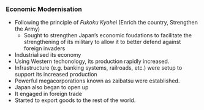 ### Economic Modernisation

- Following the principle of *Fukoku Kyohei* (Enrich the country, Strengthen the Army)
    - Sought to strengthen Japan’s economic foudations to facilitate the strengthening of its military to allow it to better defend against foreign invaders
- Industrialised its economy
- Using Western techonology, its production rapidly increased.
- Infrastructure (e.g. banking systems, railroads, etc.) were setup to support its increased production
- Powerful megacorporations known as zaibatsu were established.
- Japan also began to open up
- It engaged in foreign trade
- Started to export goods to the rest of the world.

